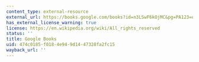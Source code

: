 ```yaml
---
content_type: external-resource
external_url: https://books.google.com/books?id=n3LSwF6kOjMC&pg=PA123=onepage#v=onepage&q&f=false
has_external_license_warning: true
license: https://en.wikipedia.org/wiki/All_rights_reserved
status: ''
title: Google Books
uid: 474c0185-f018-4e94-9d14-47328fa2fc15
wayback_url: ''
---
```

